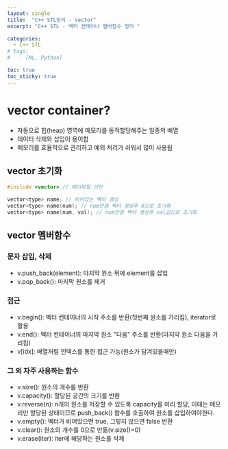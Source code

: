 ```yaml
---
layout: single
title:  "C++ STL정리 - vector"
excerpt: "C++ STL - 벡터 컨테이너 멤버함수 정리 "

categories:
  - C++ STL
# tags:
#   - [ML, Python]

toc: true
toc_sticky: true
---
```


# vector container?
- 자동으로 힙(heap) 영역에 메모리를 동적할당해주는 일종의 배열
- 데이터 삭제와 삽입이 용이함
- 메모리를 효율적으로 관리하고 예외 처리가 쉬워서 많이 사용됨


## vector 초기화
```c
#include <vector> // 헤더파일 선언

vector<type> name; // 비어있는 벡터 생성
vector<type> name(num); // num만큼 벡터 생성후 0으로 초기화
vector<type> name(num, val); // num만큼 벡터 생성후 val값으로 초기화
```

## vector 멤버함수

### 문자 삽입, 삭제
- v.push_back(element): 마지막 원소 뒤에 element를 삽입
- v.pop_back(): 마지막 원소를 제거

### 접근
- v.begin(): 벡터 컨테이너의 시작 주소를 반환(첫번째 원소를 가리킴), iterator로 활용
- v.end(): 벡터 컨테이너의 마지막 원소 "다음" 주소를 반환(마지막 원소 다음을 가리킴)
- v[idx]: 배열처럼 인덱스를 통한 접근 가능(원소가 담겨있을때만)

### 그 외 자주 사용하는 함수
- v.size(): 원소의 개수를 반환
- v.capacity(): 할당된 공간의 크기를 반환
- v.reverse(n): n개의 원소를 저장할 수 있도록 capacity를 미리 할당, 이때는 메모리만 할당된 상태이므로 push_back() 함수를 호출하여 원소를 삽입하여야한다.
- v.empty(): 벡터가 비어있으면 true, 그렇지 않으면 false 반환
- v.clear(): 원소의 개수를 0으로 만듦(v.size()=0)
- v.erase(iter): iter에 해당하는 원소를 삭제



